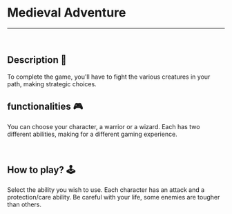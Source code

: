# **Medieval Adventure** 

---

<br>

## **Description 📃**
To complete the game, you'll have to fight the various creatures in your path, making strategic choices. 

## **functionalities 🎮**
You can choose your character, a warrior or a wizard. Each has two different abilities, making for a different gaming experience. 

<br>

## **How to play? 🕹️**
Select the ability you wish to use. Each character has an attack and a protection/care ability. Be careful with your life, some enemies are tougher than others.